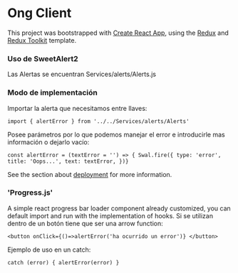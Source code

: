 # Ong Client

This project was bootstrapped with [Create React App](https://github.com/facebook/create-react-app), using the [Redux](https://redux.js.org/) and [Redux Toolkit](https://redux-toolkit.js.org/) template.

### Uso de SweetAlert2

Las Alertas se encuentran Services/alerts/Alerts.js

### Modo de implementación

Importar la alerta que necesitamos entre llaves:

```
import { alertError } from '../../Services/alerts/Alerts'

```

Posee parámetros por lo que podemos manejar el error e introducirle mas información o dejarlo vacío:

```
const alertError = (textError = '') => { Swal.fire({ type: 'error', title: 'Oops...', text: textError, })}
```

See the section about [deployment](https://facebook.github.io/create-react-app/docs/deployment) for more information.

### 'Progress.js'

A simple react progress bar loader component already customized, you can default import and run with the implementation of hooks.
Si se utilizan dentro de un botón tiene que ser una arrow function:

```
<button onClick={()=>alertError('ha ocurrido un error')} </button>
```

Ejemplo de uso en un catch:

```
catch (error) { alertError(error) }

```
